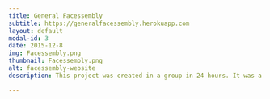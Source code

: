 ```yaml
---
title: General Facessembly
subtitle: https://generalfacessembly.herokuapp.com
layout: default
modal-id: 3
date: 2015-12-8
img: Facessembly.png
thumbnail: Facessembly.png
alt: facessembly-website
description: This project was created in a group in 24 hours. It was a simple idea of making a  placeholder application with the faces of the WDI16 cohort. Additionally, the user can select from five different effects to apply to his placeholder.

---
```

